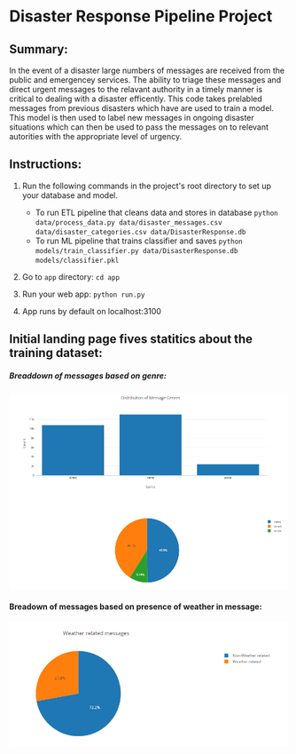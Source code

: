 # Disaster Response Pipeline Project

## Summary:
In the event of a disaster large numbers of messages are received from the public and emergencey services. The ability to triage these messages and direct urgent messages to the relavant authority in a timely manner is critical to dealing with a disaster efficently. This code takes prelabled messages from previous disasters which have are used to train a model. This model is then used to label new messages in ongoing disaster situations which can then be used to pass the messages on to relevant autorities with the appropriate level of urgency.

## Instructions:
1. Run the following commands in the project's root directory to set up your database and model.

    - To run ETL pipeline that cleans data and stores in database
        `python data/process_data.py data/disaster_messages.csv data/disaster_categories.csv data/DisasterResponse.db`
    - To run ML pipeline that trains classifier and saves
        `python models/train_classifier.py data/DisasterResponse.db models/classifier.pkl`

2. Go to `app` directory: `cd app`

3. Run your web app: `python run.py`

4. App runs by default on localhost:3100


## Initial landing page fives statitics about the training dataset:

##### Breaddown of messages based on genre:
![Alt text](/readme_images/DistributionOfMessageGenres.png?raw=true "Title")

#### Breadown of messages based on presence of weather in message: 
![Alt text](/readme_images/WeatherRelatedMessages.png?raw=true "Title")



